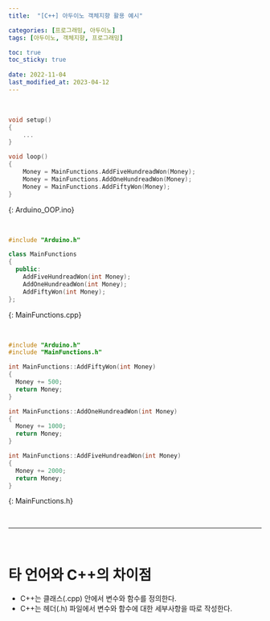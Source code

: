 ```yaml
---
title:  "[C++] 아두이노 객체지향 활용 예시"

categories: [프로그래밍, 아두이노]
tags: [아두이노, 객체지향, 프로그래밍]

toc: true
toc_sticky: true
 
date: 2022-11-04
last_modified_at: 2023-04-12
---
```


<br>

```cpp
void setup()
{
    ...
}

void loop()
{
    Money = MainFunctions.AddFiveHundreadWon(Money);
    Money = MainFunctions.AddOneHundreadWon(Money);
    Money = MainFunctions.AddFiftyWon(Money);
}
```
{: Arduino_OOP.ino}

<br>

```cpp
#include "Arduino.h"

class MainFunctions
{
  public:
    AddFiveHundreadWon(int Money);
    AddOneHundreadWon(int Money);
    AddFiftyWon(int Money);
};
```
{: MainFunctions.cpp}

<br>

```cpp
#include "Arduino.h"
#include "MainFunctions.h"

int MainFunctions::AddFiftyWon(int Money)
{
  Money += 500;
  return Money;
}

int MainFunctions::AddOneHundreadWon(int Money)
{
  Money += 1000;
  return Money;
}

int MainFunctions::AddFiveHundreadWon(int Money)
{
  Money += 2000;
  return Money;
}
```
{: MainFunctions.h}

<br>

---

<br>

# 타 언어와 C++의 차이점  

- C++는 클래스(.cpp) 안에서 변수와 함수를 정의한다.
- C++는 헤더(.h) 파일에서 변수와 함수에 대한 세부사항을 따로 작성한다.  